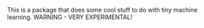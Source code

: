 This is a package that does some cool stuff to do with tiny machine learning. WARNING - VERY EXPERIMENTAL!
